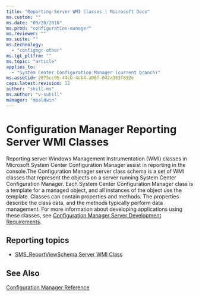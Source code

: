 ```yaml
---
title: "Reporting Server WMI Classes | Microsoft Docs"
ms.custom: ""
ms.date: "09/20/2016"
ms.prod: "configuration-manager"
ms.reviewer: ""
ms.suite: ""
ms.technology:
  - "configmgr-other"
ms.tgt_pltfrm: ""
ms.topic: "article"
applies_to:
  - "System Center Configuration Manager (current branch)"
ms.assetid: 2075cc95-44cb-4cb4-a06f-642a383f692e
caps.latest.revision: 12
author: "shill-ms"
ms.author: "v-suhill"
manager: "mbaldwin"
---
```

# Configuration Manager Reporting Server WMI Classes
Reporting server Windows Management Instrumentation (WMI) classes in Microsoft System Center Configuration Manager assist in reporting in the console.The Configuration Manager server class schema is a set of WMI classes that represent the objects on a server running System Center Configuration Manager. Each System Center Configuration Manager class is a template for a managed object, and all instances of the object use the template. Classes can contain properties and methods. The properties describe the class data, and the methods typically perform data management. For more information about developing applications using these classes, see [Configuration Manager Server Development Requirements](../../../../../develop/core/reqs/server-development-requirements.md).  

## Reporting topics  

-   [SMS_ReportViewSchema Server WMI Class](../../../../../develop/reference/core/servers/reporting/sms_reportviewschema-server-wmi-class.md)  

## See Also  
 [Configuration Manager Reference](../../../../../develop/reference/configuration-manager-reference.md)
